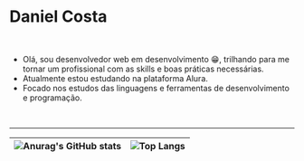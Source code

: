 # Daniel Costa
<br>

-   Olá, sou desenvolvedor web em desenvolvimento :grin:, trilhando para me tornar um profissional com as skills e boas práticas necessárias.
-   Atualmente estou estudando na plataforma Alura.
-   Focado nos estudos das linguagens e ferramentas de desenvolvimento e programação.<br> 
 <br>
 <hr>
 
  

| ![Anurag's GitHub stats](https://github-readme-stats.vercel.app/api?username=danielcosta010&show_icons=true&theme=github_dark) | ![Top Langs](https://github-readme-stats.vercel.app/api/top-langs/?username=danielcosta010&layout=compact&theme=github_dark)  |
| ------ | -----|
